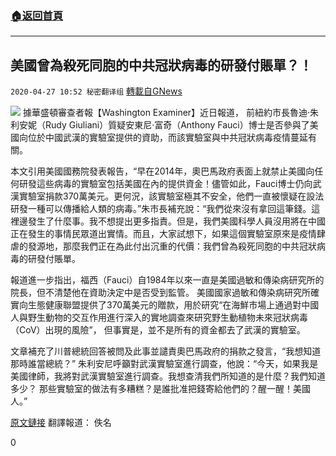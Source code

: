 ###  [:house:返回首頁](https://github.com/ourhimalayas/txt)
---

## 美國曾為殺死同胞的中共冠狀病毒的研發付賬單？！
`2020-04-27 10:52 秘密翻译组` [轉載自GNews](https://gnews.org/zh-hant/186847/)

![](https://s3.amazonaws.com/gnews-media-offload/wp-content/uploads/2020/04/27104437/%E7%BE%8E%E5%9B%BD%E6%9B%BE%E4%B8%BA%E6%9D%80%E6%AD%BB%E5%90%8C%E8%83%9E%E7%9A%84%E4%B8%AD%E5%85%B1%E5%86%A0%E7%8A%B6%E7%97%85%E6%AF%92%E7%9A%84%E7%A0%94%E5%8F%91%E4%BB%98%E8%B4%A6%E5%8D%95%EF%BC%9F%EF%BC%81.jpg)
據華盛頓審查者報【Washington Examiner】近日報道， 前紐約市長魯迪·朱利安妮（Rudy Giuliani）質疑安東尼·富奇（Anthony Fauci）博士是否參與了美國向位於中國武漢的實驗室提供的資助，而該實驗室與中共冠狀病毒疫情蔓延有關。

本文引用美國國務院發表報告，“早在2014年，奧巴馬政府表面上就禁止美國向任何研發這些病毒的實驗室包括美國在內的提供資金！儘管如此，Fauci博士仍向武漢實驗室捐款370萬美元。更何況，該實驗室極其不安全，他們一直被懷疑在設法研發一種可以傳播給人類的病毒。”朱市長補充說：“我們從來沒有拿回這筆錢。這裡邊發生了什麼事。我不想提出更多指責。但是，我們美國科學人員沒用將在中國正在發生的事情民眾道出實情。而且，大家試想下，如果這個實驗室原來是疫情肆虐的發源地，那麼我們正在為此付出沉重的代價：我們曾為殺死同胞的中共冠狀病毒的研發付賬單。

報道進一步指出，福西（Fauci）自1984年以來一直是美國過敏和傳染病研究所的院長，但不清楚他在資助決定中是否受到監管。 美國國家過敏和傳染病研究所確實向生態健康聯盟提供了370萬美元的贈款，用於研究“在海鮮市場上通過對中國人與野生動物的交互作用進行深入的實地調查來研究野生動植物未來冠狀病毒（CoV）出現的風險”， 但事實是，並不是所有的資金都去了武漢的實驗室。

文章補充了川普總統回答被問及此事並譴責奧巴馬政府的捐款之發言，“我想知道那時誰當總統？” 朱利安尼呼籲對武漢實驗室進行調查，他說：“今天，如果我是美國律師，我將對武漢實驗室進行調查。我想查清我們所知道的是什麼？我們知道多少？ 那些實驗室的做法有多糟糕？是誰批准把錢寄給他們的？醒一醒！美國人。”

[原文鏈接](https://www.washingtonexaminer.com/news/paid-for-the-damn-virus-thats-killing-us-giuliani-rips-fauci-over-grants-to-wuhan-laboratory)
翻譯報道： 佚名

0
